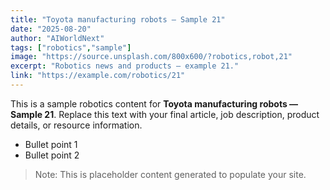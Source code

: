 ```yaml
---
title: "Toyota manufacturing robots — Sample 21"
date: "2025-08-20"
author: "AIWorldNext"
tags: ["robotics","sample"]
image: "https://source.unsplash.com/800x600/?robotics,robot,21"
excerpt: "Robotics news and products — example 21."
link: "https://example.com/robotics/21"
---
```


This is a sample robotics content for **Toyota manufacturing robots — Sample 21**. Replace this text with your final article, job description, product details, or resource information.

- Bullet point 1
- Bullet point 2

> Note: This is placeholder content generated to populate your site.
